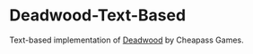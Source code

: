 # Deadwood-Text-Based

Text-based implementation of [Deadwood](https://cheapass.com/deadwood-studios-usa/) by Cheapass Games.
